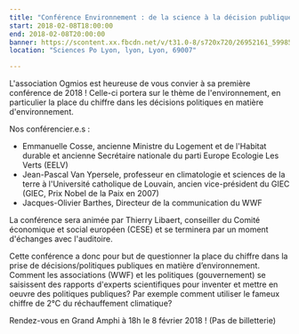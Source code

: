 ```yaml
---
title: "Conférence Environnement : de la science à la décision publique"
start: 2018-02-08T18:00:00
end: 2018-02-08T20:00:00
banner: https://scontent.xx.fbcdn.net/v/t31.0-8/s720x720/26952161_599856577029072_76338327839550864_o.jpg?oh=fb3b1d4814c02d152214f4fa203fa18d&oe=5B130845
location: "Sciences Po Lyon, lyon, Lyon, 69007"

---
```

 L'association Ogmios est heureuse de vous convier à sa première conférence de 2018 !
Celle-ci portera sur le thème de l'environnement, en particulier la place du chiffre dans les décisions politiques en matière d'environnement.

Nos conférencier.e.s :
- Emmanuelle Cosse, ancienne Ministre du Logement et de l'Habitat durable et ancienne Secrétaire nationale du parti Europe Ecologie Les Verts (EELV)
- Jean-Pascal Van Ypersele, professeur en climatologie et sciences de la terre à l'Université catholique de Louvain, ancien vice-président du GIEC (GIEC, Prix Nobel de la Paix en 2007)
- Jacques-Olivier Barthes, Directeur de la communication du WWF

La conférence sera animée par Thierry Libaert, conseiller du Comité économique et social européen (CESE) et se terminera par un moment d'échanges avec l'auditoire.

Cette conférence a donc pour but de questionner la place du chiffre dans la prise de décisions/politiques publiques en matière d’environnement. Comment les associations (WWF) et les politiques (gouvernement) se saisissent des rapports d'experts scientifiques pour inventer et mettre en oeuvre des politiques publiques? Par exemple comment utiliser le fameux chiffre de 2°C du réchauffement climatique?

Rendez-vous en Grand Amphi à 18h le 8 février 2018 ! (Pas de billetterie)
